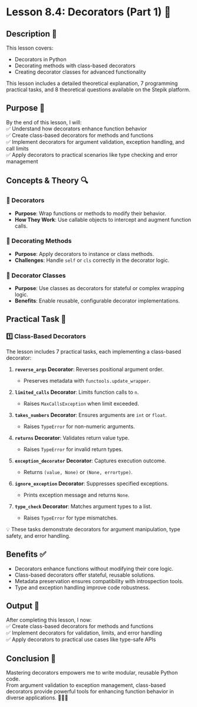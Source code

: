 # Lesson 8.4: Decorators (Part 1) 🎨

## Description 📝

This lesson covers:

-   Decorators in Python
-   Decorating methods with class-based decorators
-   Creating decorator classes for advanced functionality

This lesson includes a detailed theoretical explanation, 7 programming practical tasks, and 8 theoretical questions available on the Stepik platform.

## Purpose 🎯

By the end of this lesson, I will:  
✅ Understand how decorators enhance function behavior  
✅ Create class-based decorators for methods and functions  
✅ Implement decorators for argument validation, exception handling, and call limits  
✅ Apply decorators to practical scenarios like type checking and error management

## Concepts & Theory 🔍

### 🔹 Decorators

-   **Purpose**: Wrap functions or methods to modify their behavior.
-   **How They Work**: Use callable objects to intercept and augment function calls.

### 🔹 Decorating Methods

-   **Purpose**: Apply decorators to instance or class methods.
-   **Challenges**: Handle `self` or `cls` correctly in the decorator logic.

### 🔹 Decorator Classes

-   **Purpose**: Use classes as decorators for stateful or complex wrapping logic.
-   **Benefits**: Enable reusable, configurable decorator implementations.

## Practical Task 🧪

### 1️⃣ **Class-Based Decorators**

The lesson includes 7 practical tasks, each implementing a class-based decorator:

1. **`reverse_args` Decorator**: Reverses positional argument order.

    - Preserves metadata with `functools.update_wrapper`.

2. **`limited_calls` Decorator**: Limits function calls to `n`.

    - Raises `MaxCallsException` when limit exceeded.

3. **`takes_numbers` Decorator**: Ensures arguments are `int` or `float`.

    - Raises `TypeError` for non-numeric arguments.

4. **`returns` Decorator**: Validates return value type.

    - Raises `TypeError` for invalid return types.

5. **`exception_decorator` Decorator**: Captures execution outcome.

    - Returns `(value, None)` or `(None, errortype)`.

6. **`ignore_exception` Decorator**: Suppresses specified exceptions.

    - Prints exception message and returns `None`.

7. **`type_check` Decorator**: Matches argument types to a list.
    - Raises `TypeError` for type mismatches.

💡 These tasks demonstrate decorators for argument manipulation, type safety, and error handling.

## Benefits ✅

-   Decorators enhance functions without modifying their core logic.
-   Class-based decorators offer stateful, reusable solutions.
-   Metadata preservation ensures compatibility with introspection tools.
-   Type and exception handling improve code robustness.

## Output 📜

After completing this lesson, I now:  
✅ Create class-based decorators for methods and functions  
✅ Implement decorators for validation, limits, and error handling  
✅ Apply decorators to practical use cases like type-safe APIs

## Conclusion 🚀

Mastering decorators empowers me to write modular, reusable Python code.  
From argument validation to exception management, class-based decorators provide powerful tools for enhancing function behavior in diverse applications. 🧑‍💻✨
